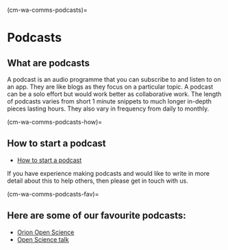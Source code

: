 (cm-wa-comms-podcasts)=

# Podcasts
## What are podcasts

A podcast is an audio programme that you can subscribe to and listen to on an app. They are like blogs as they focus on a particular topic. A podcast can be a solo effort but would work better as collaborative work. The length of podcasts varies from short 1 minute snippets to much longer in-depth pieces lasting hours. They also vary in frequency from daily to monthly.

(cm-wa-comms-podcasts-how)=
## How to start a podcast
* [How to start a podcast](https://www.podcastinsights.com/start-a-podcast/?gclid=CjwKCAiA9vOABhBfEiwATCi7GNV7zJl0tHaVkW-7DCjVdAwGa4q0vbaXB44xsSBHp7YBO8K6pH0syBoCVtUQAvD_BwE)

If you have experience making podcasts and would like to write in more detail about this to help others, then please get in touch with us.

(cm-wa-comms-podcasts-fav)=
## Here are some of our favourite podcasts:
* [Orion Open Science](https://www.orion-openscience.eu/publications/training-materials/201902/podcasts)
* [Open Science talk](https://soundcloud.com/opensciencetalk)
